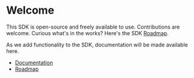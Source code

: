 # Welcome

This SDK is open-source and freely available to use. Contributions are welcome. Curious what's in the works? Here's the SDK [Roadmap](https://encoredigital.atlassian.net/browse/PCO).

As we add functionality to the SDK, documentation will be made available here.

- [Documentation](getting-started.md)
- [Roadmap](https://github.com/orgs/EncoreDigitalGroup/projects/2)

